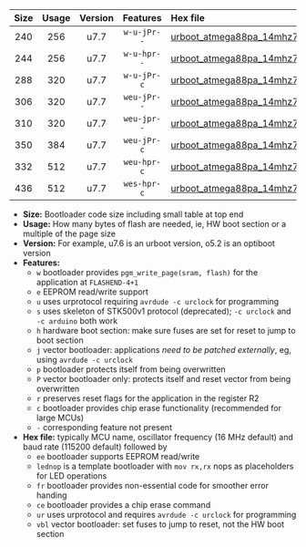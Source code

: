 |Size|Usage|Version|Features|Hex file|
|:-:|:-:|:-:|:-:|:--|
|240|256|u7.7|`w-u-jPr--`|[urboot_atmega88pa_14mhz7456_57600bps_lednop_ur_vbl.hex](https://raw.githubusercontent.com/stefanrueger/urboot.hex/main/mcus/atmega88pa/fcpu_14mhz7456/57600_bps/urboot_atmega88pa_14mhz7456_57600bps_lednop_ur_vbl.hex)|
|244|256|u7.7|`w-u-hpr--`|[urboot_atmega88pa_14mhz7456_57600bps_lednop_fr_ur.hex](https://raw.githubusercontent.com/stefanrueger/urboot.hex/main/mcus/atmega88pa/fcpu_14mhz7456/57600_bps/urboot_atmega88pa_14mhz7456_57600bps_lednop_fr_ur.hex)|
|288|320|u7.7|`w-u-jPr-c`|[urboot_atmega88pa_14mhz7456_57600bps_lednop_fr_ce_ur_vbl.hex](https://raw.githubusercontent.com/stefanrueger/urboot.hex/main/mcus/atmega88pa/fcpu_14mhz7456/57600_bps/urboot_atmega88pa_14mhz7456_57600bps_lednop_fr_ce_ur_vbl.hex)|
|306|320|u7.7|`weu-jPr--`|[urboot_atmega88pa_14mhz7456_57600bps_ee_lednop_ur_vbl.hex](https://raw.githubusercontent.com/stefanrueger/urboot.hex/main/mcus/atmega88pa/fcpu_14mhz7456/57600_bps/urboot_atmega88pa_14mhz7456_57600bps_ee_lednop_ur_vbl.hex)|
|310|320|u7.7|`weu-jpr--`|[urboot_atmega88pa_14mhz7456_57600bps_ee_lednop_fr_ur_vbl.hex](https://raw.githubusercontent.com/stefanrueger/urboot.hex/main/mcus/atmega88pa/fcpu_14mhz7456/57600_bps/urboot_atmega88pa_14mhz7456_57600bps_ee_lednop_fr_ur_vbl.hex)|
|350|384|u7.7|`weu-jPr-c`|[urboot_atmega88pa_14mhz7456_57600bps_ee_lednop_fr_ce_ur_vbl.hex](https://raw.githubusercontent.com/stefanrueger/urboot.hex/main/mcus/atmega88pa/fcpu_14mhz7456/57600_bps/urboot_atmega88pa_14mhz7456_57600bps_ee_lednop_fr_ce_ur_vbl.hex)|
|332|512|u7.7|`weu-hpr-c`|[urboot_atmega88pa_14mhz7456_57600bps_ee_lednop_fr_ce_ur.hex](https://raw.githubusercontent.com/stefanrueger/urboot.hex/main/mcus/atmega88pa/fcpu_14mhz7456/57600_bps/urboot_atmega88pa_14mhz7456_57600bps_ee_lednop_fr_ce_ur.hex)|
|436|512|u7.7|`wes-hpr-c`|[urboot_atmega88pa_14mhz7456_57600bps_ee_lednop_fr_ce.hex](https://raw.githubusercontent.com/stefanrueger/urboot.hex/main/mcus/atmega88pa/fcpu_14mhz7456/57600_bps/urboot_atmega88pa_14mhz7456_57600bps_ee_lednop_fr_ce.hex)|

- **Size:** Bootloader code size including small table at top end
- **Usage:** How many bytes of flash are needed, ie, HW boot section or a multiple of the page size
- **Version:** For example, u7.6 is an urboot version, o5.2 is an optiboot version
- **Features:**
  + `w` bootloader provides `pgm_write_page(sram, flash)` for the application at `FLASHEND-4+1`
  + `e` EEPROM read/write support
  + `u` uses urprotocol requiring `avrdude -c urclock` for programming
  + `s` uses skeleton of STK500v1 protocol (deprecated); `-c urclock` and `-c arduino` both work
  + `h` hardware boot section: make sure fuses are set for reset to jump to boot section
  + `j` vector bootloader: applications *need to be patched externally*, eg, using `avrdude -c urclock`
  + `p` bootloader protects itself from being overwritten
  + `P` vector bootloader only: protects itself and reset vector from being overwritten
  + `r` preserves reset flags for the application in the register R2
  + `c` bootloader provides chip erase functionality (recommended for large MCUs)
  + `-` corresponding feature not present
- **Hex file:** typically MCU name, oscillator frequency (16 MHz default) and baud rate (115200 default) followed by
  + `ee` bootloader supports EEPROM read/write
  + `lednop` is a template bootloader with `mov rx,rx` nops as placeholders for LED operations
  + `fr` bootloader provides non-essential code for smoother error handing
  + `ce` bootloader provides a chip erase command
  + `ur` uses urprotocol and requires `avrdude -c urclock` for programming
  + `vbl` vector bootloader: set fuses to jump to reset, not the HW boot section
